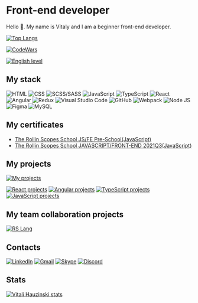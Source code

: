 # Front-end developer
Hello 👋. My name is Vitaly and I am a beginner front-end developer.

[![Top Langs](https://github-readme-stats.vercel.app/api/top-langs/?username=Hauzinski&layout=compact)](https://github.com/anuraghazra/github-readme-stats)

[![CodeWars](https://www.codewars.com/users/Hauzinski/badges/large)
](https://www.codewars.com/users/Hauzinski)

[![English level](https://img.shields.io/badge/English-A2+-white?style=flat&logoColor=red&labelColor=blue)](https://raw.githubusercontent.com/Hauzinski/my-english-level/main/English-A2.jpg)
## My stack
![HTML](https://img.shields.io/badge/HTML-red?style=flat&logo=html5&logoColor=red&labelColor=F3F3F3) ![CSS](https://img.shields.io/badge/CSS-blue?style=flat&logo=css3&logoColor=blue&labelColor=F3F3F3) ![SCSS/SASS](https://img.shields.io/badge/SCSS/SASS-FF00AE?style=flat&logo=sass&logoColor=FF00AE&labelColor=F3F3F3) ![JavaScript](https://img.shields.io/badge/JavaScript-yellow?style=flat&logo=javascript&logoColor=yellow&labelColor=F3F3F3) ![TypeScript](https://img.shields.io/badge/TypeScript-blue?style=flat&logo=typescript&logoColor=blue&labelColor=F3F3F3) ![React](https://img.shields.io/badge/React-00BFFF?style=flat&logo=react&logoColor=00BFFF&labelColor=F3F3F3) ![Angular](https://img.shields.io/badge/Angular-red?style=flat&logo=angular&logoColor=red&labelColor=F3F3F3) ![Redux](https://img.shields.io/badge/Redux-9370DB?style=flat&logo=redux&logoColor=9370DB&labelColor=F3F3F3) ![Visual Studio Code](https://img.shields.io/badge/Visual_Studio_Code-blue?style=flat&logo=visualstudiocode&logoColor=blue&labelColor=F3F3F3) ![GitHub](https://img.shields.io/badge/GitHub-black?style=flat&logo=github&logoColor=black&labelColor=F3F3F3) ![Webpack](https://img.shields.io/badge/Webpack-blue?style=flat&logo=webpack&logoColor=blue&labelColor=F3F3F3) ![Node JS](https://img.shields.io/badge/Node_JS-green?style=flat&logo=nodedotjs&logoColor=breen&labelColor=F3F3F3) ![Figma](https://img.shields.io/badge/Figma-B600FF?style=flat&logo=figma&logoColor=B600FF&labelColor=F3F3F3) ![MySQL](https://img.shields.io/badge/MySQL-black?style=flat&logo=mysql&logoColor=black&labelColor=F3F3F3) 
## My certificates
- [The Rollin Scopes School JS/FE Pre-School(JavaScript)](https://github.com/Hauzinski/Certificates/blob/master/JS.FE%20Pre-School.pdf)
- [The Rollin Scopes School JAVASCRIPT/FRONT-END 2021Q3(JavaScript)](https://github.com/Hauzinski/Certificates/blob/master/JS.FE.pdf)

## My projects
[![My projects](https://img.shields.io/badge/My_projects-black?style=flat&logo=github&logoColor=black&labelColor=F3F3F3)](https://github.com/Hauzinski/My-projects)

[![React projects](https://img.shields.io/badge/React_projects-00BFFF?style=flat&logo=react&logoColor=00BFFF&labelColor=F3F3F3)](https://github.com/Hauzinski/My-projects/tree/React-projects)
[![Angular projects](https://img.shields.io/badge/Angular_projects-red?style=flat&logo=angular&logoColor=red&labelColor=F3F3F3)](https://github.com/Hauzinski/My-projects/tree/Angular-projects)
[![TypeScript projects](https://img.shields.io/badge/TypeScript_projects-blue?style=flat&logo=typescript&logoColor=blue&labelColor=F3F3F3)](https://github.com/Hauzinski/My-projects/tree/TypeScript-projects)
[![JavaScript projects](https://img.shields.io/badge/JavaScript_projects-yellow?style=flat&logo=javascript&logoColor=yellow&labelColor=F3F3F3)](https://github.com/Hauzinski/My-projects/tree/JavaScript-projects)
## My team collaboration projects
[![RS Lang](https://img.shields.io/badge/RS_Lang-blue?style=flat&logo=typescript&logoColor=blue&labelColor=F3F3F3)](https://github.com/Hauzinski/My-projects/tree/TypeScript-projects/RS-Lang)
## Contacts
[![LinkedIn](https://img.shields.io/badge/LinkedIn-hauzinski-blue?style=flat&logo=LinkedIn&logoColor=blue&labelColor=FFFFFF)](https://www.linkedin.com/in/hauzinski) [![Gmail](https://img.shields.io/badge/Gmail-hauzinski-red?style=flat&logo=gmail&logoColor=red&labelColor=FFFFFF)](mailto:hauzinski@gmail.com) [![Skype](https://img.shields.io/badge/Skype-live:.cid.b64a760d64e7834f-00BFFF?style=flat&logo=skype&logoColor=00BFFF&labelColor=FFFFFF)](https://join.skype.com/invite/OOLu7IOl5yGc) [![Discord](https://img.shields.io/badge/Discord-%40Hauzinski%231574-7B68EE?style=flat&logo=discord&logoColor=7B68EE&labelColor=FFFFFF)](https://discord.com/)
## Stats
[![Vitali Hauzinski stats](https://github-readme-stats.vercel.app/api?username=Hauzinski&show_icons=true&theme=nightowl&hide=stars,issues)](https://github.com/anuraghazra/github-readme-stats)
